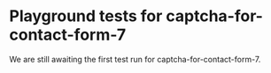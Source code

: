 # Playground tests for captcha-for-contact-form-7
We are still awaiting the first test run for captcha-for-contact-form-7.
